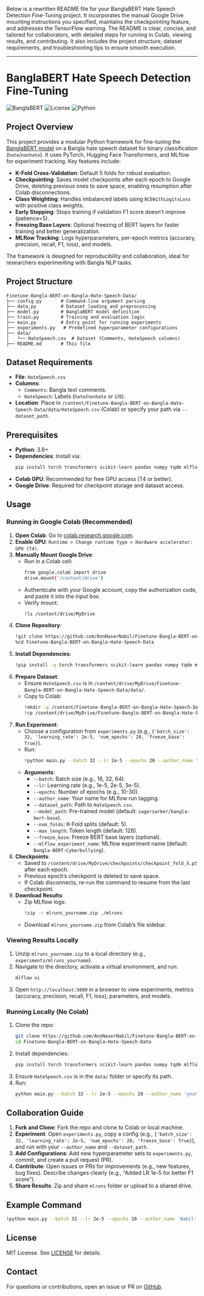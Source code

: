 Below is a rewritten README file for your BanglaBERT Hate Speech Detection Fine-Tuning project. It incorporates the manual Google Drive mounting instructions you specified, maintains the checkpointing feature, and addresses the TensorFlow warning. The README is clear, concise, and tailored for collaborators, with detailed steps for running in Colab, viewing results, and contributing. It also includes the project structure, dataset requirements, and troubleshooting tips to ensure smooth execution.

---

# BanglaBERT Hate Speech Detection Fine-Tuning

![BanglaBERT](https://img.shields.io/badge/Model-BanglaBERT-blue) ![License](https://img.shields.io/badge/License-MIT-green) ![Python](https://img.shields.io/badge/Python-3.8%2B-yellow)

## Project Overview

This project provides a modular Python framework for fine-tuning the [BanglaBERT model](https://huggingface.co/sagorsarker/bangla-bert-base) on a Bangla hate speech dataset for binary classification (`hate`/`nonhate`). It uses PyTorch, Hugging Face Transformers, and MLflow for experiment tracking. Key features include:

- **K-Fold Cross-Validation**: Default 5 folds for robust evaluation.
- **Checkpointing**: Saves model checkpoints after each epoch to Google Drive, deleting previous ones to save space, enabling resumption after Colab disconnections.
- **Class Weighting**: Handles imbalanced labels using `BCEWithLogitsLoss` with positive class weights.
- **Early Stopping**: Stops training if validation F1 score doesn’t improve (patience=5).
- **Freezing Base Layers**: Optional freezing of BERT layers for faster training and better generalization.
- **MLflow Tracking**: Logs hyperparameters, per-epoch metrics (accuracy, precision, recall, F1, loss), and models.

The framework is designed for reproducibility and collaboration, ideal for researchers experimenting with Bangla NLP tasks.

## Project Structure

```
Finetune-Bangla-BERT-on-Bangla-Hate-Speech-Data/
├── config.py       # Command-line argument parsing
├── data.py         # Dataset loading and preprocessing
├── model.py        # BanglaBERT model definition
├── train.py        # Training and evaluation logic
├── main.py         # Entry point for running experiments
├── experiments.py   # Predefined hyperparameter configurations
├── data/
│   └── HateSpeech.csv  # Dataset (Comments, HateSpeech columns)
├── README.md       # This file
```

## Dataset Requirements

- **File**: `HateSpeech.csv`
- **Columns**:
  - `Comments`: Bangla text comments.
  - `HateSpeech`: Labels (`hate`/`nonhate` or `1`/`0`).
- **Location**: Place in `/content/Finetune-Bangla-BERT-on-Bangla-Hate-Speech-Data/data/HateSpeech.csv` (Colab) or specify your path via `--dataset_path`.

## Prerequisites

- **Python**: 3.8+
- **Dependencies**: Install via:
  ```bash
  pip install torch transformers scikit-learn pandas numpy tqdm mlflow google-colab
  ```
- **Colab GPU**: Recommended for free GPU access (T4 or better).
- **Google Drive**: Required for checkpoint storage and dataset access.

## Usage

### Running in Google Colab (Recommended)

1. **Open Colab**: Go to [colab.research.google.com](https://colab.research.google.com).
2. **Enable GPU**: `Runtime > Change runtime type > Hardware accelerator: GPU (T4)`.
3. **Manually Mount Google Drive**:
   - Run in a Colab cell:
     ```bash
     from google.colab import drive
     drive.mount('/content/drive')
     ```
   - Authenticate with your Google account, copy the authorization code, and paste it into the input box.
   - Verify mount:
     ```bash
     !ls /content/drive/MyDrive
     ```
4. **Clone Repository**:
   ```bash
   !git clone https://github.com/AnnNaserNabil/Finetune-Bangla-BERT-on-Bangla-Hate-Speech-Data.git
   %cd Finetune-Bangla-BERT-on-Bangla-Hate-Speech-Data
   ```
5. **Install Dependencies**:
   ```bash
   !pip install -q torch transformers scikit-learn pandas numpy tqdm mlflow google-colab
   ```
6. **Prepare Dataset**:
   - Ensure `HateSpeech.csv` is in `/content/drive/MyDrive/Finetune-Bangla-BERT-on-Bangla-Hate-Speech-Data/data/`.
   - Copy to Colab:
     ```bash
     !mkdir -p /content/Finetune-Bangla-BERT-on-Bangla-Hate-Speech-Data/data
     !cp /content/drive/MyDrive/Finetune-Bangla-BERT-on-Bangla-Hate-Speech-Data/data/HateSpeech.csv /content/Finetune-Bangla-BERT-on-Bangla-Hate-Speech-Data/data/
     ```
7. **Run Experiment**:
   - Choose a configuration from `experiments.py` (e.g., `{'batch_size': 32, 'learning_rate': 2e-5, 'num_epochs': 20, 'freeze_base': True}`).
   - Run:
     ```bash
     !python main.py --batch 32 --lr 2e-5 --epochs 20 --author_name 'yourname' --dataset_path '/content/Finetune-Bangla-BERT-on-Bangla-Hate-Speech-Data/data/HateSpeech.csv' --freeze_base --mlflow_experiment_name 'Bangla-HateSpeech-Experiments'
     ```
   - **Arguments**:
     - `--batch`: Batch size (e.g., 16, 32, 64).
     - `--lr`: Learning rate (e.g., 1e-5, 2e-5, 3e-5).
     - `--epochs`: Number of epochs (e.g., 10-30).
     - `--author_name`: Your name for MLflow run tagging.
     - `--dataset_path`: Path to `HateSpeech.csv`.
     - `--model_path`: Pre-trained model (default: `sagorsarker/bangla-bert-base`).
     - `--num_folds`: K-Fold splits (default: 5).
     - `--max_length`: Token length (default: 128).
     - `--freeze_base`: Freeze BERT base layers (optional).
     - `--mlflow_experiment_name`: MLflow experiment name (default: `Bangla-BERT-Cyberbullying`).
8. **Checkpoints**:
   - Saved to `/content/drive/MyDrive/checkpoints/checkpoint_fold_X.pt` after each epoch.
   - Previous epoch’s checkpoint is deleted to save space.
   - If Colab disconnects, re-run the command to resume from the last checkpoint.
9. **Download Results**:
   - Zip MLflow logs:
     ```bash
     !zip -r mlruns_yourname.zip ./mlruns
     ```
   - Download `mlruns_yourname.zip` from Colab’s file sidebar.

### Viewing Results Locally

1. Unzip `mlruns_yourname.zip` to a local directory (e.g., `experiments/mlruns_yourname`).
2. Navigate to the directory, activate a virtual environment, and run:
   ```bash
   mlflow ui
   ```
3. Open `http://localhost:5000` in a browser to view experiments, metrics (accuracy, precision, recall, F1, loss), parameters, and models.

### Running Locally (No Colab)

1. Clone the repo:
   ```bash
   git clone https://github.com/AnnNaserNabil/Finetune-Bangla-BERT-on-Bangla-Hate-Speech-Data.git
   cd Finetune-Bangla-BERT-on-Bangla-Hate-Speech-Data
   ```
2. Install dependencies:
   ```bash
   pip install torch transformers scikit-learn pandas numpy tqdm mlflow
   ```
3. Ensure `HateSpeech.csv` is in the `data/` folder or specify its path.
4. Run:
   ```bash
   python main.py --batch 32 --lr 2e-5 --epochs 20 --author_name 'yourname' --dataset_path './data/HateSpeech.csv' --freeze_base --mlflow_experiment_name 'Bangla-HateSpeech-Experiments'
   ```

## Collaboration Guide

1. **Fork and Clone**: Fork the repo and clone to Colab or local machine.
2. **Experiment**: Open `experiments.py`, copy a config (e.g., `{'batch_size': 32, 'learning_rate': 2e-5, 'num_epochs': 20, 'freeze_base': True}`), and run with your `--author_name` and `--dataset_path`.
3. **Add Configurations**: Add new hyperparameter sets to `experiments.py`, commit, and create a pull request (PR).
4. **Contribute**: Open issues or PRs for improvements (e.g., new features, bug fixes). Describe changes clearly (e.g., “Added LR 1e-5 for better F1 score”).
5. **Share Results**: Zip and share `mlruns` folder or upload to a shared drive.


## Example Command

```bash
!python main.py --batch 32 --lr 2e-5 --epochs 20 --author_name 'Nabil' --dataset_path '/content/Finetune-Bangla-BERT-on-Bangla-Hate-Speech-Data/data/HateSpeech.csv' --freeze_base --mlflow_experiment_name 'Bangla-HateSpeech-Experiments'
```

## License

MIT License. See [LICENSE](LICENSE) for details.

## Contact

For questions or contributions, open an issue or PR on [GitHub](https://github.com/AnnNaserNabil/Finetune-Bangla-BERT-on-Bangla-Hate-Speech-Data).
